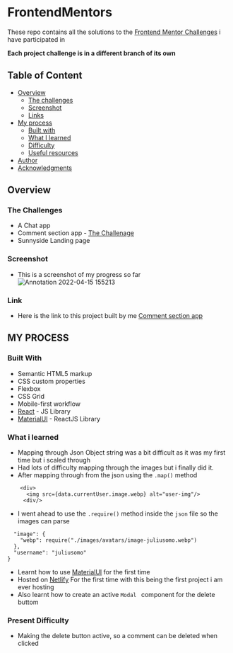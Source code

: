 # FrontendMentors

These repo contains all the solutions to the [Frontend Mentor Challenges](https://www.frontendmentor.io/challenges) i have participated in 

**Each project challenge is in a different branch of its own**


## Table of Content 

- [Overview](#overview)
  - [The challenges](#the-challenge)
  - [Screenshot](#screenshot)
  - [Links](#links)
- [My process](#my-process)
  - [Built with](#built-with)
  - [What I learned](#what-i-learned)
  - [Difficulty](#Difficulty)
  - [Useful resources](#useful-resources)
- [Author](#author)
- [Acknowledgments](#acknowledgments)


## Overview 

### The Challenges 

- A Chat app 
- Comment section app - [ The Challenage ](https://www.frontendmentor.io/challenges/interactive-comments-section-iG1RugEG9)
- Sunnyside Landing page


### Screenshot 
- This is a screenshot of my progress so far  
![Annotation 2022-04-15 155213](https://user-images.githubusercontent.com/67446930/163585667-52c5b202-29fc-4a88-b6a6-6cd78b363f5e.jpg)


### Link
- Here is the link to this project built by me [ Comment section app ](https://commentt-section.netlify.app/) 


## MY PROCESS 

### Built With 

- Semantic HTML5 markup
- CSS custom properties
- Flexbox
- CSS Grid
- Mobile-first workflow
- [React](https://reactjs.org/) - JS Library
- [MaterialUI](https://mui.com/) - ReactJS Library


### What i learned
  - Mapping through Json Object string was a bit difficult as it was my first time but i scaled through
  - Had lots of difficulty mapping through the images but i finally did it.
  - After mapping through from the json using the ``` .map() ``` method

```
    <div>
      <img src={data.currentUser.image.webp} alt="user-img"/>
     <div/>
 ```
 - I went ahead to use the ``` .require() ``` method inside the ```json``` file so the images can parse

  ``` "currentUser": {
    "image": {
      "webp": require("./images/avatars/image-juliusomo.webp")
    },
    "username": "juliusomo"
  } 
  ```
  
  - Learnt how to use [MaterialUI](https://mui.com/) for the first time
  - Hosted on [Netlify](https://app.netlify.com/) For the first time with this being the first project i am ever hosting
  - Also learnt how to create an active ```Modal ``` component for the delete buttom


### Present Difficulty
- Making the delete button active, so a comment can be deleted when clicked 
